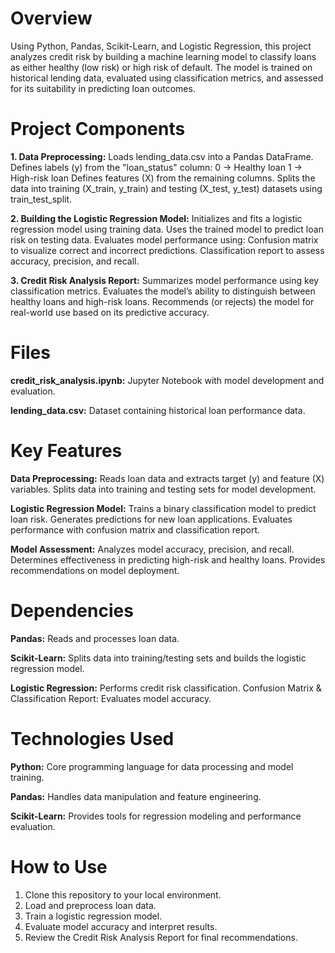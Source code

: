 # Overview

Using Python, Pandas, Scikit-Learn, and Logistic Regression, this project analyzes credit risk by building a machine learning model to classify loans as either healthy (low risk) or high risk of default. The model is trained on historical lending data, evaluated using classification metrics, and assessed for its suitability in predicting loan outcomes.

# Project Components

__1. Data Preprocessing:__
Loads lending_data.csv into a Pandas DataFrame.
Defines labels (y) from the "loan_status" column:
0 → Healthy loan
1 → High-risk loan
Defines features (X) from the remaining columns.
Splits the data into training (X_train, y_train) and testing (X_test, y_test) datasets using train_test_split.

__2. Building the Logistic Regression Model:__
Initializes and fits a logistic regression model using training data.
Uses the trained model to predict loan risk on testing data.
Evaluates model performance using:
Confusion matrix to visualize correct and incorrect predictions.
Classification report to assess accuracy, precision, and recall.

__3. Credit Risk Analysis Report:__
Summarizes model performance using key classification metrics.
Evaluates the model’s ability to distinguish between healthy loans and high-risk loans.
Recommends (or rejects) the model for real-world use based on its predictive accuracy.

# Files

__credit_risk_analysis.ipynb:__ Jupyter Notebook with model development and evaluation.

__lending_data.csv:__ Dataset containing historical loan performance data.

# Key Features

__Data Preprocessing:__
Reads loan data and extracts target (y) and feature (X) variables.
Splits data into training and testing sets for model development.

__Logistic Regression Model:__
Trains a binary classification model to predict loan risk.
Generates predictions for new loan applications.
Evaluates performance with confusion matrix and classification report.

__Model Assessment:__
Analyzes model accuracy, precision, and recall.
Determines effectiveness in predicting high-risk and healthy loans.
Provides recommendations on model deployment.

# Dependencies

__Pandas:__ Reads and processes loan data.

__Scikit-Learn:__ Splits data into training/testing sets and builds the logistic regression model.

__Logistic Regression:__ Performs credit risk classification.
Confusion Matrix & Classification Report: Evaluates model accuracy.

# Technologies Used

__Python:__ Core programming language for data processing and model training.

__Pandas:__ Handles data manipulation and feature engineering.

__Scikit-Learn:__ Provides tools for regression modeling and performance evaluation.

# How to Use

1. Clone this repository to your local environment.
2. Load and preprocess loan data.
3. Train a logistic regression model.
4. Evaluate model accuracy and interpret results.
5. Review the Credit Risk Analysis Report for final recommendations.
   
<!--Mod 20-->
